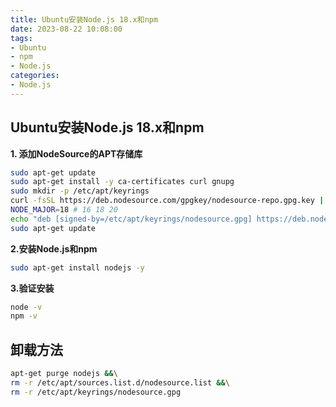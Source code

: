 ```yaml
---
title: Ubuntu安装Node.js 18.x和npm
date: 2023-08-22 10:08:00
tags:
- Ubuntu
- npm
- Node.js
categories:
- Node.js
---
```




## Ubuntu安装Node.js 18.x和npm

**1. 添加NodeSource的APT存储库**

```bash
sudo apt-get update
sudo apt-get install -y ca-certificates curl gnupg
sudo mkdir -p /etc/apt/keyrings
curl -fsSL https://deb.nodesource.com/gpgkey/nodesource-repo.gpg.key | sudo gpg --dearmor -o /etc/apt/keyrings/nodesource.gpg
NODE_MAJOR=18 # 16 18 20
echo "deb [signed-by=/etc/apt/keyrings/nodesource.gpg] https://deb.nodesource.com/node_$NODE_MAJOR.x nodistro main" | sudo tee /etc/apt/sources.list.d/nodesource.
sudo apt-get update
```

**2.安装Node.js和npm**

```bash
sudo apt-get install nodejs -y
```

**3.验证安装**

```bash
node -v
npm -v
```



## 卸载方法

```bash
apt-get purge nodejs &&\
rm -r /etc/apt/sources.list.d/nodesource.list &&\
rm -r /etc/apt/keyrings/nodesource.gpg
```



